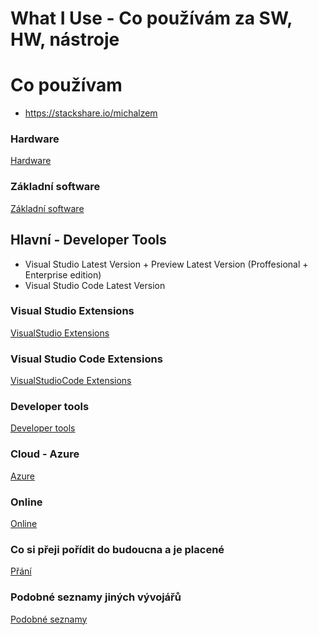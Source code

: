 # What I Use - Co používám za SW, HW, nástroje

# Co používam

- https://stackshare.io/michalzem


### Hardware
[Hardware](WhatIUse/WhatIUse-Hardware.md)

### Základní software
[Základní software](WhatIUse/WhatIUse-BasicSoftware.md)


## Hlavní - Developer Tools
- Visual Studio Latest Version + Preview Latest Version (Proffesional + Enterprise edition)
- Visual Studio Code Latest Version


### Visual Studio Extensions
[VisualStudio Extensions](WhatIUse/VisualStudio-Extensions.md)


### Visual Studio Code Extensions
[VisualStudioCode Extensions](WhatIUse/VisualStudioCode-Extensions.md)


### Developer tools
[Developer tools](WhatIUse/WhatIUse-DeveloperTools.md)


### Cloud - Azure
[Azure](WhatIUse/WhatIUseInAzure.md)


### Online
[Online](WhatIUse/WhatIUseOnline.md)


### Co si přeji pořídit do budoucna a je placené
[Přání](WhatIUse/Programs-Wish-List.md)


### Podobné seznamy jiných vývojářů
[Podobné seznamy](WhatIUse/Inspiration.md)


